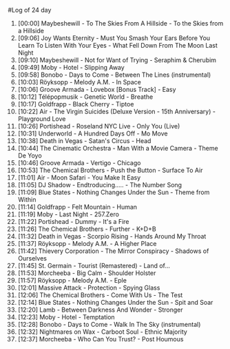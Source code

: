 #Log of 24 day

1. [00:00] Maybeshewill - To The Skies From A Hillside - To the Skies from a Hillside
1. [09:06] Joy Wants Eternity - Must You Smash Your Ears Before You Learn To Listen With Your Eyes - What Fell Down From The Moon Last Night
1. [09:10] Maybeshewill - Not for Want of Trying - Seraphim & Cherubim
1. [09:49] Moby - Hotel - Slipping Away
1. [09:58] Bonobo - Days to Come - Between The Lines (instrumental)
1. [10:03] Röyksopp - Melody A.M. - In Space
1. [10:06] Groove Armada - Lovebox [Bonus Track] - Easy
1. [10:12] Télépopmusik - Genetic World - Breathe
1. [10:17] Goldfrapp - Black Cherry - Tiptoe
1. [10:22] Air - The Virgin Suicides (Deluxe Version - 15th Anniversary) - Playground Love
1. [10:26] Portishead - Roseland NYC Live - Only You (Live)
1. [10:31] Underworld - A Hundred Days Off - Mo Move
1. [10:38] Death in Vegas - Satan's Circus - Head
1. [10:44] The Cinematic Orchestra - Man With a Movie Camera - Theme De Yoyo
1. [10:46] Groove Armada - Vertigo - Chicago
1. [10:53] The Chemical Brothers - Push the Button - Surface To Air
1. [11:01] Air - Moon Safari - You Make It Easy
1. [11:05] DJ Shadow - Endtroducing..... - The Number Song
1. [11:09] Blue States - Nothing Changes Under the Sun - Theme from Within
1. [11:14] Goldfrapp - Felt Mountain - Human
1. [11:19] Moby - Last Night - 257.Zero
1. [11:22] Portishead - Dummy - It's a Fire
1. [11:26] The Chemical Brothers - Further - K+D+B
1. [11:32] Death in Vegas - Scorpio Rising - Hands Around My Throat
1. [11:37] Röyksopp - Melody A.M. - A Higher Place
1. [11:42] Thievery Corporation - The Mirror Conspiracy - Shadows of Ourselves
1. [11:45] St. Germain - Tourist (Remastered) - Land of...
1. [11:53] Morcheeba - Big Calm - Shoulder Holster
1. [11:57] Röyksopp - Melody A.M. - Eple
1. [12:01] Massive Attack - Protection - Spying Glass
1. [12:06] The Chemical Brothers - Come With Us - The Test
1. [12:14] Blue States - Nothing Changes Under the Sun - Spit and Soar
1. [12:20] Lamb - Between Darkness And Wonder - Stronger
1. [12:23] Moby - Hotel - Temptation
1. [12:28] Bonobo - Days to Come - Walk In The Sky (instrumental)
1. [12:32] Nightmares on Wax - Carboot Soul - Ethnic Majority
1. [12:37] Morcheeba - Who Can You Trust? - Post Houmous
